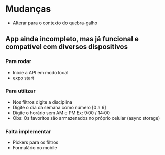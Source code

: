 # Mudanças
- Alterar para o contexto do quebra-galho

## App ainda incompleto, mas já funcional e compatível com diversos dispositivos

### Para rodar
- Inicie a API em modo local
- expo start

### Para utilizar
- Nos filtros digite a disciplina
- Digite o dia da semana como número [0 a 6]
- Digite o horário sem AM e PM Ex: 9:00 / 14:00
- Obs: Os favoritos são armazenados no próprio celular (async storage)

### Falta implementar
- Pickers para os filtros
- Formulário no mobile
